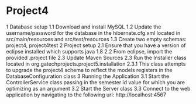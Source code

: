 # Project4
1 Database setup
1.1 Download and install MySQL
1.2 Update the username/password for the database in the hibernate.cfg.xml located in src/main/resources and src/test/resources
1.3 Create two empty schemas: project4, project4test
2 Project setup
2.1 Ensure that you have a version of eclipse installed which supports java 1.8
2.2 From eclipse, import the provided .project file
2.3 Update Maven Sources
2.3 Run the Installer class located in org.gatechprojects.project5.installation
2.3.1 This class attempts to upgrade the project4 schema to reflect the models registers in the DatabaseConfiguration class
3 Running the Application
3.1 Start the ControllerService class passing in the semester id value for which you are optimizing as an argument
3.2 Start the Server class
3.3 Connect to the web application by navigating to the following url: http://localhost:4567


